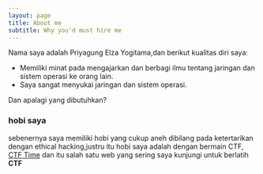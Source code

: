 ```yaml
---
layout: page
title: About me
subtitle: Why you'd must hire me
---
```


Nama saya adalah Priyagung Elza Yogitama,dan berikut kualitas diri saya:

- Memiliki minat pada mengajarkan dan berbagi ilmu tentang jaringan dan sistem operasi ke orang lain.
- Saya sangat menyukai jaringan dan sistem operasi.

Dan apalagi yang dibutuhkan?

### hobi saya

sebenernya saya memiliki hobi yang cukup aneh dibilang pada ketertarikan dengan ethical hacking,justru itu hobi saya adalah dengan bermain CTF, [CTF Time](https://ctftime.org) dan itu salah satu web yang sering saya kunjungi untuk berlatih **CTF**
